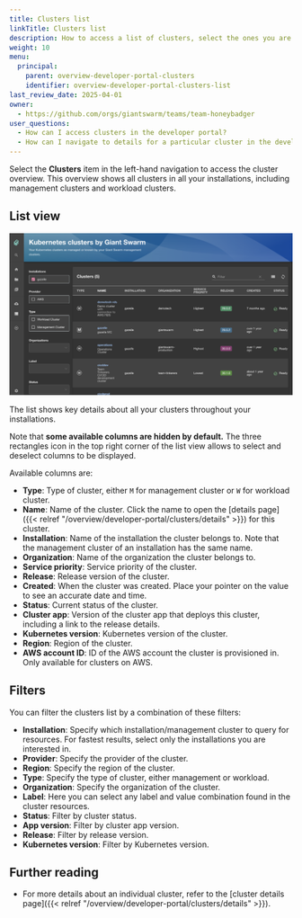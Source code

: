 ```yaml
---
title: Clusters list
linkTitle: Clusters list
description: How to access a list of clusters, select the ones you are interested in, and navigate to cluster details.
weight: 10
menu:
  principal:
    parent: overview-developer-portal-clusters
    identifier: overview-developer-portal-clusters-list
last_review_date: 2025-04-01
owner:
  - https://github.com/orgs/giantswarm/teams/team-honeybadger
user_questions:
  - How can I access clusters in the developer portal?
  - How can I navigate to details for a particular cluster in the developer portal?
---
```


Select the **Clusters** item in the left-hand navigation to access the cluster overview. This overview shows all clusters in all your installations, including management clusters and workload clusters.

## List view

![Clusters list view](./clusters.png)

The list shows key details about all your clusters throughout your installations.

Note that **some available columns are hidden by default.** The three rectangles icon in the top right corner of the list view allows to select and deselect columns to be displayed.

Available columns are:

- **Type**: Type of cluster, either `M` for management cluster or `W` for workload cluster.
- **Name**: Name of the cluster. Click the name to open the [details page]({{< relref "/overview/developer-portal/clusters/details" >}}) for this cluster.
- **Installation**: Name of the installation the cluster belongs to. Note that the management cluster of an installation has the same name.
- **Organization**: Name of the organization the cluster belongs to.
- **Service priority**: Service priority of the cluster.
- **Release**: Release version of the cluster.
- **Created**: When the cluster was created. Place your pointer on the value to see an accurate date and time.
- **Status**: Current status of the cluster.
- **Cluster app**: Version of the cluster app that deploys this cluster, including a link to the release details.
- **Kubernetes version**: Kubernetes version of the cluster.
- **Region**: Region of the cluster.
- **AWS account ID**: ID of the AWS account the cluster is provisioned in. Only available for clusters on AWS.

## Filters

You can filter the clusters list by a combination of these filters:

- **Installation**: Specify which installation/management cluster to query for resources. For fastest results, select only the installations you are interested in.
- **Provider**: Specify the provider of the cluster.
- **Region**: Specify the region of the cluster.
- **Type**: Specify the type of cluster, either management or workload.
- **Organization**: Specify the organization of the cluster.
- **Label**: Here you can select any label and value combination found in the cluster resources.
- **Status**: Filter by cluster status.
- **App version**: Filter by cluster app version.
- **Release**: Filter by release version.
- **Kubernetes version**: Filter by Kubernetes version.

## Further reading

- For more details about an individual cluster, refer to the [cluster details page]({{< relref "/overview/developer-portal/clusters/details" >}}).
